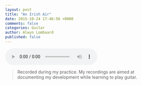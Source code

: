 ```yaml
---
layout: post
title: "An Irish Air"
date: 2015-10-24 17:46:58 +0000
comments: false
categories: Guitar
author: Alwyn Lombaard
published: false
---
```



<audio controls>
  <source src="/music/An_Irish_Air_20151024_174705.mp3" type="audio/mpeg">
</audio>

>Recorded during my practice. My recordings are aimed at documenting my development while learning to play guitar. 